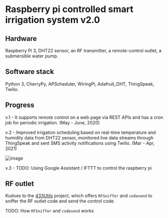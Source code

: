 # Raspberry pi controlled smart irrigation system v2.0

## Hardware

Raspberry Pi 3, DHT22 sensor, an RF transmitter, a remote-control outlet, a submersible water pump.

## Software stack

Python 3, CherryPy, APScheduler, WiringPi, Adafruit_DHT, ThingSpeak, Twilio.

## Progress

v.1 - It supports remote control on a web page via REST APIs and has a cron job for periodic irrigation. (May - June, 2020)

v.2 - Improved irrigation scheduling based on real-time temperature and humidity data from DHT22 sensor, monitored live data streams through ThingSpeak and sent SMS activity notifications using Twilio.  (Mar - Apr, 2021)  

![image](https://user-images.githubusercontent.com/60984454/136063397-cb0cce66-2fa0-4bb9-bd53-0a9b8d04e344.png)

v.3 - TODO: Using Google Assistant / IFTTT to control the raspberry pi 

## RF outlet

Kudoes to the [433Utils](https://github.com/ninjablocks/433Utils/tree/master/RPi_utils) project, which offers `RFSniffer` and `codesend` to sniffer the RF outlet code and send the control code.

TODO:  How `RFSniffer` and `codesend` works





